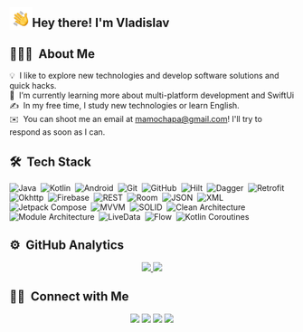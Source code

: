 
<img alt="Night Coding" src="./assets/Hand%20Wave.gif" width='40' align="left"/><h2>Hey there! I'm Vladislav</h2>

## 👨🏻‍💻 &nbsp;About Me

💡 &nbsp;I like to explore new technologies and develop software solutions and quick hacks.\
📱 &nbsp;I’m currently learning more about multi-platform development and SwiftUi\
✍️ &nbsp;In my free time, I study new technologies or learn English.\
✉️ &nbsp;You can shoot me an email at mamochapa@gmail.com! I'll try to respond as soon as I can.

## 🛠 &nbsp;Tech Stack

![Java](https://img.shields.io/badge/-Java-2E3440?style=flat&logo=Java)&nbsp;
![Kotlin](https://img.shields.io/badge/-Kotlin-2E3440?style=flat&logo=Kotlin)&nbsp;
![Android](https://img.shields.io/badge/-Android-2E3440?style=flat&logo=Android)&nbsp;
![Git](https://img.shields.io/badge/-Git-2E3440?style=flat&logo=Git)&nbsp;
![GitHub](https://img.shields.io/badge/-GitHub-2E3440?style=flat&logo=Github)&nbsp;
![Hilt](https://img.shields.io/badge/-Hilt-2E3440?style=flat&logo=Hilt)&nbsp;
![Dagger](https://img.shields.io/badge/-Dagger%202-2E3440?style=flat&logo=Dagger%202)&nbsp;
![Retrofit](https://img.shields.io/badge/-Retrofit-2E3440?style=flat&logo=Retrofit)&nbsp;
![Okhttp](https://img.shields.io/badge/-Okhttp-2E3440?style=flat&logo=Okhttp)&nbsp;
![Firebase](https://img.shields.io/badge/-Firebase-2E3440?style=flat&logo=Firebase)&nbsp;
![REST](https://img.shields.io/badge/-REST-2E3440?style=flat&logo=REST)&nbsp;
![Room](https://img.shields.io/badge/-Room-2E3440?style=flat&logo=Room)&nbsp;
![JSON](https://img.shields.io/badge/-JSON-2E3440?style=flat&logo=JSON)&nbsp;
![XML](https://img.shields.io/badge/-XML-2E3440?style=flat&logo=XML)&nbsp;
![Jetpack Compose](https://img.shields.io/badge/-Jetpack%20Compose-2E3440?style=flat&logo=Jetpack%20Compose)&nbsp;
![MVVM](https://img.shields.io/badge/-MVVM-2E3440?style=flat&logo=MVVM)&nbsp;
![SOLID](https://img.shields.io/badge/-SOLID-2E3440?style=flat&logo=SOLID)&nbsp;
![Clean Architecture](https://img.shields.io/badge/-Clean%20Architecture-2E3440?style=flat&logo=Clean%20Architecture)&nbsp;
![Module Architecture](https://img.shields.io/badge/-Module%20Architecture-2E3440?style=flat&logo=Module%20Architecture)&nbsp;
![LiveData](https://img.shields.io/badge/-LiveData-2E3440?style=flat&logo=LiveData)&nbsp;
![Flow](https://img.shields.io/badge/-Flow-2E3440?style=flat&logo=Flow)&nbsp;
![Kotlin Coroutines](https://img.shields.io/badge/-Kotlin%20Coroutines-2E3440?style=flat&logo=Kotlin%20Coroutines)&nbsp;

## ⚙️ &nbsp;GitHub Analytics

<p align="center">
<a href="https://github.com/Bivizul">
  <img height="180em" src="https://github-readme-stats-eight-theta.vercel.app/api?username=Bivizul&show_icons=true&theme=nord&include_all_commits=true&count_private=true"/>
  <img height="180em" src="https://github-readme-stats-eight-theta.vercel.app/api/top-langs/?username=Bivizul&layout=compact&langs_count=8&theme=nord"/>
</a>
</p>

## 🤝🏻 &nbsp;Connect with Me

<p align="center">
<a href="https://www.linkedin.com/in/vladislav-belyaev-19a17b231/"><img src="https://img.shields.io/badge/-LinkedIn-2E3440?style=flat&logo=Linkedin&logoColor=white"/></a>
<a href="mailto:mamochapa@gmail.com"><img src="https://img.shields.io/badge/-Gmail-2E3440?style=flat&logo=Gmail&logoColor=white"/></a>
<a href="https://t.me/Bivizul"><img src="https://img.shields.io/badge/-Telegram-2E3440?style=flat&logo=Telegram&logoColor=white"/></a>
<a href="https://facebook.com/Bivizul"><img src="https://img.shields.io/badge/-Facebook-2E3440?style=flat&logo=Facebook&logoColor=white"/></a>
</p>